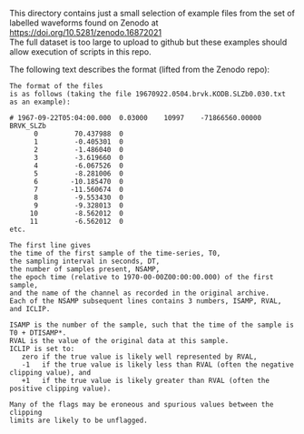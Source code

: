 
This directory contains just a small selection of example files from the set of labelled waveforms found on Zenodo at
https://doi.org/10.5281/zenodo.16872021  
The full dataset is too large to upload to github but these examples should allow execution of scripts in this repo.  

The following text describes the format (lifted from the Zenodo repo):  

```
The format of the files
is as follows (taking the file 19670922.0504.brvk.KODB.SLZb0.030.txt as an example):

# 1967-09-22T05:04:00.000  0.03000    10997    -71866560.00000 BRVK_SLZb
      0         70.437988  0
      1         -0.405301  0
      2         -1.486040  0
      3         -3.619660  0
      4         -6.067526  0
      5         -8.281006  0
      6        -10.185470  0
      7        -11.560674  0
      8         -9.553430  0
      9         -9.328013  0
     10         -8.562012  0
     11         -6.562012  0
etc.

The first line gives
the time of the first sample of the time-series, T0,
the sampling interval in seconds, DT,
the number of samples present, NSAMP,
the epoch time (relative to 1970-00-00Z00:00:00.000) of the first sample,
and the name of the channel as recorded in the original archive.
Each of the NSAMP subsequent lines contains 3 numbers, ISAMP, RVAL, and ICLIP.

ISAMP is the number of the sample, such that the time of the sample is T0 + DTISAMP*.
RVAL is the value of the original data at this sample.
ICLIP is set to:
   zero if the true value is likely well represented by RVAL,
   -1   if the true value is likely less than RVAL (often the negative clipping value), and
   +1   if the true value is likely greater than RVAL (often the positive clipping value).

Many of the flags may be eroneous and spurious values between the clipping
limits are likely to be unflagged.
```
